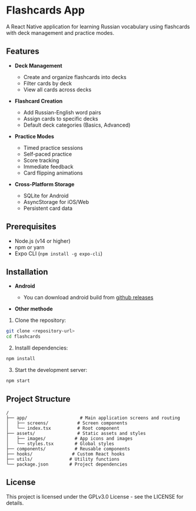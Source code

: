 # Flashcards App

A React Native application for learning Russian vocabulary using flashcards with deck management and practice modes.

## Features

- **Deck Management**
  - Create and organize flashcards into decks
  - Filter cards by deck
  - View all cards across decks

- **Flashcard Creation**
  - Add Russian-English word pairs
  - Assign cards to specific decks
  - Default deck categories (Basics, Advanced)

- **Practice Modes**
  - Timed practice sessions
  - Self-paced practice
  - Score tracking
  - Immediate feedback
  - Card flipping animations

- **Cross-Platform Storage**
  - SQLite for Android
  - AsyncStorage for iOS/Web
  - Persistent card data

## Prerequisites

- Node.js (v14 or higher)
- npm or yarn
- Expo CLI (`npm install -g expo-cli`)

## Installation
- **Android**
  - You can download android build from [github releases](https://github.com/Huz2e/flashcards/releases)
  

- **Other methode**
1. Clone the repository:

```sh
git clone <repository-url>
cd flashcards
```

2. Installl dependencies:

```sh
npm install
```

3. Start the development server:

```sh
npm start
```

## Project Structure

```
/
├── app/                    # Main application screens and routing
│   ├── screens/           # Screen components
│   └── index.tsx          # Root component
├── assets/                # Static assets and styles
│   ├── images/           # App icons and images
│   └── styles.tsx        # Global styles
├── components/           # Reusable components
├── hooks/               # Custom React hooks
├── utils/              # Utility functions
└── package.json        # Project dependencies
```

## License

This project is licensed under the GPLv3.0 License - see the LICENSE for details.
